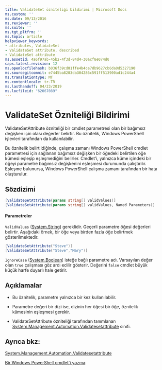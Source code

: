 ```yaml
---
title: ValidateSet özniteliği bildirimi | Microsoft Docs
ms.custom: ''
ms.date: 09/13/2016
ms.reviewer: ''
ms.suite: ''
ms.tgt_pltfrm: ''
ms.topic: article
helpviewer_keywords:
- attributes, ValidateSet
- ValidateSet attribute, described
- ValidateSet attribute
ms.assetid: 4a6f97ab-45b2-4f3d-84d4-30acf8e074d0
caps.latest.revision: 12
ms.openlocfilehash: b036f39cd01ffe4b4ce7db9627cb6da0d5327190
ms.sourcegitcommit: e7445ba8203da304286c591ff513900ad1c244a4
ms.translationtype: MT
ms.contentlocale: tr-TR
ms.lasthandoff: 04/23/2019
ms.locfileid: "62067089"
---
```

# <a name="validateset-attribute-declaration"></a>ValidateSet Özniteliği Bildirimi

ValidateSetAttribute özniteliği bir cmdlet parametresi olan bir bağımsız değişken için olası değerler belirtir. Bu öznitelik, Windows PowerShell işlevleri tarafından da kullanılabilir.

Bu öznitelik belirtildiğinde, çalışma zamanı Windows PowerShell cmdlet parametresi için sağlanan bağımsız değişken bir öğedeki belirtilen öğe kümesi eşleşip eşleşmediğini belirler. Cmdlet'i, yalnızca küme içindeki bir öğeyi parametre bağımsız değişkenini eşleşmesi durumunda çalıştırılır. Eşleşme bulunursa, Windows PowerShell çalışma zamanı tarafından bir hata oluşturulur.

## <a name="syntax"></a>Sözdizimi

```csharp
[ValidateSetAttribute(params string[] validValues)]
[ValidateSetAttribute(params string[] validValues, Named Parameters)]
```

#### <a name="parameters"></a>Parametreler

`ValidValues` ([System.String](/dotnet/api/System.String)) gereklidir. Geçerli parametre öğesi değerleri belirtir. Aşağıdaki örnek, bir öğe veya birden fazla öğe belirtmek gösterilmektedir.

```csharp
[ValidateSetAttribute("Steve")]
[ValidateSetAttribute("Steve","Mary")]
```

`IgnoreCase` ([System.Boolean](/dotnet/api/System.Boolean)) isteğe bağlı parametre adı. Varsayılan değer olan `true` çalışması göz ardı edilir gösterir. Değerini `false` cmdlet büyük küçük harfe duyarlı hale getirir.

## <a name="remarks"></a>Açıklamalar

- Bu öznitelik, parametre yalnızca bir kez kullanılabilir.

- Parametre değeri bir dizi ise, dizinin her öğesi bir öğe, öznitelik kümesinin eşleşmesi gerekir.

- ValidateSetAttribute özniteliği tarafından tanımlanan [System.Management.Automation.Validatesetattribute](/dotnet/api/System.Management.Automation.ValidateSetAttribute) sınıfı.

## <a name="see-also"></a>Ayrıca bkz:

[System.Management.Automation.Validatesetattribute](/dotnet/api/System.Management.Automation.ValidateSetAttribute)

[Bir Windows PowerShell cmdlet'i yazma](./writing-a-windows-powershell-cmdlet.md)
